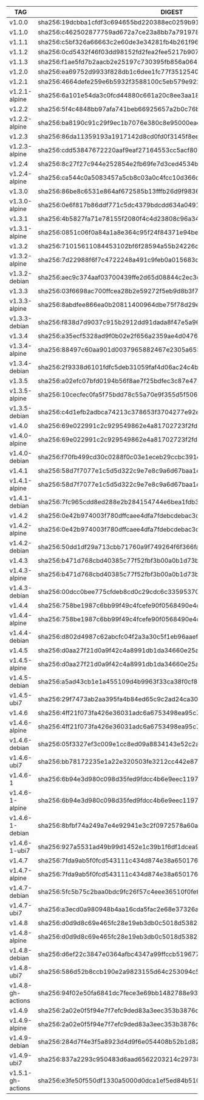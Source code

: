 TAG                |  DIGEST
-------------------|-------------------------------------------------------------------------
v1.0.0             |  sha256:19dcbba1cfdf3c694655bd220388ec0259b917b1d8e2cfe5c9c2bcd2e622fac6
v1.1.0             |  sha256:c462502877759ad672a7ce23a8bb7a7919785ffc9c3c3e8080bd63527d3a1ffb
v1.1.1             |  sha256:c5bf326a66663c2e60de3e34281fb4b261f96f9eedc44ebeedc0cf5429c620ce
v1.1.2             |  sha256:0cd5432f46f03dd98152fd2fea2fee5217b9073962ff05e60271dfa2ad56e600
v1.1.3             |  sha256:f1ae5fd7b2aacb2e25197c730395fb856a06453e99c2a2975c21dad2cdcfbe4d
v1.2.0             |  sha256:ea69752d9933f828db1c6dee1fc77f351254019e6f5854cb7c881ec462a81cec
v1.2.1             |  sha256:4664defe259e6b5932f3588100c5eb579e9223ec4bb23ba210c2883798a8a907
v1.2.1-alpine      |  sha256:6a101e54da3c0fcd44880c661a20c8ee3aa184294ade64b1f50cb0a368006869
v1.2.2             |  sha256:5f4c4848bb97afa741beb66925657a2b0c76bdd854e6ad563fe5042d8cc94abb
v1.2.2-alpine      |  sha256:ba8190c91c29f9ec1b7076e380c8e95000eae9f62633eeb2a92babc89c40dd3b
v1.2.3             |  sha256:86da11359193a1917142d8cd0fd0f3145f8ee5c3626bff58a8693b74511a529a
v1.2.3-alpine      |  sha256:cdd53847672220aaf9eaf27164553cc5acf8057761f204a6a1d675aab2160adf
v1.2.4             |  sha256:8c27f27c944e252854e2fb69fe7d3ced4534b9813fe0be3e23044f93acda64c0
v1.2.4-alpine      |  sha256:ca544c0a5083457a5cb8c03a0c4fcc10d366c90bef92784d1fcd77dabced123d
v1.3.0             |  sha256:86be8c6531e864af672585b13fffb26d9f9836e2f995a231443dbd196374e220
v1.3.0-alpine      |  sha256:0e6f817b86ddf771c5dc4379bdcdd634a0491059692292bbbc3887903f1e4a7b
v1.3.1             |  sha256:4b5827fa71e78155f2080f4c4d23808c96a3497a96106dc58fc44291ed6e8e92
v1.3.1-alpine      |  sha256:0851c06f0a84a1a8e364c95f24f84371e94bef20738eb790341f27e79a6927af
v1.3.2             |  sha256:71015611084453102bf6f28594a55b24226ca09dbfc0f7dae802b72286f89ff6
v1.3.2-alpine      |  sha256:7d22988f6f7c4722248a491c9feb0a015683d0289eaab49ce473fc63e726f25e
v1.3.2-debian      |  sha256:aec9c374aaf03700439ffe2d65d08844c2ec3d9ca3e7a92e3a3337bec8e18736
v1.3.3             |  sha256:03f6698ac700ffcea28b2e59272f5eb9d8b3f71d74fbd028bef2e2eaf3fad950
v1.3.3-alpine      |  sha256:8abdfee866ea0b20811400964dbe75f78d29e4a613e0267306661d496c72b89e
v1.3.3-debian      |  sha256:f838d7d9037c915b2912dd91dada8f47e5a96548a27e7bd2341f1dbf71404616
v1.3.4             |  sha256:a35ecf5328ad9f0b02e2f656a2359ae4d04764023b3d2a202bcdf19f0947534d
v1.3.4-alpine      |  sha256:88497c60aa901d0037965882467e2305a65351bd5f97e8cdea5b9b95565a1106
v1.3.4-debian      |  sha256:2f9338d6101fdfc5deb31059faf4d06ac24c4be93cc0f904db90230a4266f57b
v1.3.5             |  sha256:a02efc07bfd0194b56f8ae7f25bdfec3c87e4715601d6e15f6a4c287578853a0
v1.3.5-alpine      |  sha256:10cecfec0fa5f75bdd78c55a70e9f355d5f5068e4dab59ee820aa09530790549
v1.3.5-debian      |  sha256:c4d1efb2adbca74213c378653f3704277e92ec14b732f793540e9812bd65f5cb
v1.4.0             |  sha256:69e022991c2c929549862e4a81702723f2fd008230bb4f0180345d9753fbd836
v1.4.0-alpine      |  sha256:69e022991c2c929549862e4a81702723f2fd008230bb4f0180345d9753fbd836
v1.4.0-debian      |  sha256:f70fb499cd30c0288f0c03e1eceb29ccbc391e42334e5ea563e8c0b93d48d8f3
v1.4.1             |  sha256:58d7f7077e1c5d5d322c9e7e8c9a6d67baa1e8bc04677eff2efc9a9b8e23e2af
v1.4.1-alpine      |  sha256:58d7f7077e1c5d5d322c9e7e8c9a6d67baa1e8bc04677eff2efc9a9b8e23e2af
v1.4.1-debian      |  sha256:7fc965cdd8ed288e2b284154744e6bea1fdb3fec53583db4b0e6cfa0a13045f0
v1.4.2             |  sha256:0e42b974003f780dffcaee4dfa7fdebcdebac3d7ecde4f453720c4f5571d4acc
v1.4.2-alpine      |  sha256:0e42b974003f780dffcaee4dfa7fdebcdebac3d7ecde4f453720c4f5571d4acc
v1.4.2-debian      |  sha256:50dd1df29a713cbb71760a9f749264f6f366fa7151722f0f5032df72ecc0a250
v1.4.3             |  sha256:b471d768cbd40385c77f52fbf3b00a0b1d73b71ea395482988ddf8029301c903
v1.4.3-alpine      |  sha256:b471d768cbd40385c77f52fbf3b00a0b1d73b71ea395482988ddf8029301c903
v1.4.3-debian      |  sha256:00dcc0bee775cfdeb8cd0c29cdc6c33595370cf876f2f4415e39a949b4909ca9
v1.4.4             |  sha256:758be1987c6bb99f49c4fcefe90f0568490e4d9e3d78baf36d4b47f4f05cf4d1
v1.4.4-alpine      |  sha256:758be1987c6bb99f49c4fcefe90f0568490e4d9e3d78baf36d4b47f4f05cf4d1
v1.4.4-debian      |  sha256:d802d4987c62abcfc04f2a3a30c5f1eb96aaef22fae94cb7904eed0685b00c49
v1.4.5             |  sha256:d0aa27f21d0a9f42c4a8991db1da34660e25ae87e1f113c757d3b67c8f4822de
v1.4.5-alpine      |  sha256:d0aa27f21d0a9f42c4a8991db1da34660e25ae87e1f113c757d3b67c8f4822de
v1.4.5-debian      |  sha256:a5ad43cb1e1a455109d4b9963f33ca38f0cf8dfb674fc6a6473aa585917c9928
v1.4.5-ubi7        |  sha256:29f7473ab2aa395fa4b84ed65c9c2ad24ca308d377992a8944291242d67ae4d8
v1.4.6             |  sha256:4ff21f073fa426e36031adc6a6753498ea95c7a5b9b0f72c4d134639e8363ce2
v1.4.6-alpine      |  sha256:4ff21f073fa426e36031adc6a6753498ea95c7a5b9b0f72c4d134639e8363ce2
v1.4.6-debian      |  sha256:05f3327ef3c009e1cc8ed09a8834143e52c2ac50ad9223e577db88fae3f8b953
v1.4.6-ubi7        |  sha256:bb78172235e1a22e320503fe3212cc442e87fd9d4fc6942cf2ece5f7728ea3d4
v1.4.6-1           |  sha256:6b94e3d980c098d35fed9fdcc4b6e9eec119713102faac5b2781615d8cc0ea3c
v1.4.6-1-alpine    |  sha256:6b94e3d980c098d35fed9fdcc4b6e9eec119713102faac5b2781615d8cc0ea3c
v1.4.6-1-debian    |  sha256:8bfbf74a249a7e4e92941e3c2f0972578a60a1bb331af507b112df0c5f7171b9
v1.4.6-1-ubi7      |  sha256:927a5531ad49b99d1452e1c39b1f6df1dcea9703a7a7677b80bfb6d3ab0a8e6c
v1.4.7             |  sha256:7fda9ab5f0fcd543111c434d874e38a650176866033ecd050cd2192924c06fbf
v1.4.7-alpine      |  sha256:7fda9ab5f0fcd543111c434d874e38a650176866033ecd050cd2192924c06fbf
v1.4.7-debian      |  sha256:5fc5b75c2baa0bdc9fc26f57c4eee36510f0fef3dacb5c4b64bfad71351af423
v1.4.7-ubi7        |  sha256:a3ecd0a980948b4aa16cda5fac2e68e37326a4d7cf38965716480d82fb6b4a9d
v1.4.8             |  sha256:d0d9d8c69e465fc28e19eb3db0c5018d5382a82ac3fc8c7a5129463faa68c2ca
v1.4.8-alpine      |  sha256:d0d9d8c69e465fc28e19eb3db0c5018d5382a82ac3fc8c7a5129463faa68c2ca
v1.4.8-debian      |  sha256:d6ef22c3847e0364afbc4347a99ffccb519677cd3ca652bad26c4dacf96b90fb
v1.4.8-ubi7        |  sha256:586d52b8ccb190e2a9823155d64c253094c5eadb18675b4d273187fc225cde8e
v1.4.8-gh-actions  |  sha256:94f02e50fa6841dc7fece3e69bb1482788e937c3c57b3daaa0731302aaa6e344
v1.4.9             |  sha256:2a02e0f5f94e7f7efc9ded83a3eec353b3876c9208275fb13e318fac2e2117dd
v1.4.9-alpine      |  sha256:2a02e0f5f94e7f7efc9ded83a3eec353b3876c9208275fb13e318fac2e2117dd
v1.4.9-debian      |  sha256:284d7f4e3f5a8923d4d9f6e054408b52b1d823e31ce291ed1ed16c6170b6b00e
v1.4.9-ubi7        |  sha256:837a2293c950483d6aad6562203214c297389f87bf2364ec57f79fd831eab6b4
v1.5.1-gh-actions  |  sha256:e3fe50f550df1330a5000d0dca1ef5ed84b510d1ec78ef1a94ddf0c03decf05e
